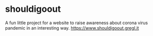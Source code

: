 # shouldigoout
A fun little project for a website to raise awareness about corona virus pandemic in an interesting way.
https://www.shouldigoout.gregl.it
